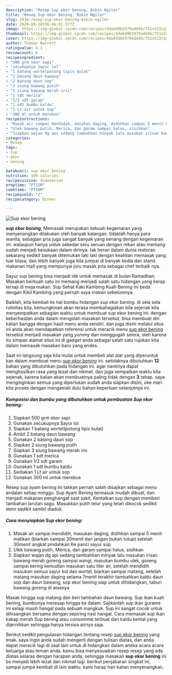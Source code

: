 ```yaml
---
description: "Resep Sup ekor bening, Bikin Ngiler"
title: "Resep Sup ekor bening, Bikin Ngiler"
slug: 2034-resep-sup-ekor-bening-bikin-ngiler
date: 2020-09-28T06:46:51.577Z
image: https://img-global.cpcdn.com/recipes/4da6d9b2979add4b/751x532cq70/sup-ekor-bening-foto-resep-utama.jpg
thumbnail: https://img-global.cpcdn.com/recipes/4da6d9b2979add4b/751x532cq70/sup-ekor-bening-foto-resep-utama.jpg
cover: https://img-global.cpcdn.com/recipes/4da6d9b2979add4b/751x532cq70/sup-ekor-bening-foto-resep-utama.jpg
author: Thomas Barrett
ratingvalue: 4.1
reviewcount: 6
recipeingredient:
- "500 grm ekor sapi"
- "secukupnya Sayur lol"
- "1 batang wortelpotong tipis bulat"
- "2 batang daun bawang"
- "2 batang daun sop"
- "2 siung bawang putih"
- "3 siung bawang merah iris"
- "1 sdt merica"
- "1/2 sdt garam"
- "1 sdt bumbu kaldu"
- "1 Lt air untuk sop"
- "300 ml untuk merebus"
recipeinstructions:
- "Masak air sampai mendidih, masukan daging, didihkan sampai 5 menit matikan (biarkan sampai 30menit dan jangan bukan tutup) setelah 30menit angkat pindahkan Ke panci sayur sop"
- "Ulek bawang putih, Merica, dan garam sampai halus, sisihkan"
- "Siapkan wajan dg api sedang tambahkan minyak lalu masukan irisan bawang merah goreng sampai wangi, masukan bumbu ulek, goreng sampai kering kemudian masukan satu liter air, setelah mendidih masukan semua sayur kol dan wortel, biarkan sampai matang, setelah matang masukan daging selama 7menit terakhir tambahkan kaldu daun sop dan daun bawang, sop ekor bening siap untuk dihidangkan, taburi bawang goreng di atasnya"
categories:
- Resep
tags:
- sup
- ekor
- bening

katakunci: sup ekor bening 
nutrition: 109 calories
recipecuisine: Indonesian
preptime: "PT12M"
cooktime: "PT58M"
recipeyield: "2"
recipecategory: Dinner

---
```



![Sup ekor bening](https://img-global.cpcdn.com/recipes/4da6d9b2979add4b/751x532cq70/sup-ekor-bening-foto-resep-utama.jpg)

<b><i>sup ekor bening</i></b>, Memasak merupakan sebuah kegemaran yang menyenangkan dilakukan oleh banyak kalangan. tidaklah hanya para wanita, sebagian pria juga sangat banyak yang senang dengan kegemaran ini. walaupun hanya untuk sekedar seru seruan dengan rekan atau memang sudah menjadi kesukaan dalam dirinya. tak heran dalam dunia restoran sekarang sedikit banyak ditemukan laki laki dengan keahlian memasak yang luar biasa, dan lebih banyak juga kita jumpai di banyak kedai dan stand makanan mall yang mempunyai juru masak pria sebagai chef terbaik nya.

Sayur sup bening bisa menjadi ide untuk memasak di bulan Ramadhan. Masakan berkuah satu ini memang menjadi salah satu hidangan yang kerap tersaji di meja makan. Sup Sehat Kaki Kambing Kuah Bening ini beda dengan Kikil Kambing yang pernah saya makan sebelumnya.

Baiklah, kita kembali ke hal bumbu hidangan <i>sup ekor bening</i>. di sela sela rutinitas kita, kemungkinan akan terasa membahagiakan bila sejenak kita menyempatkan sebagian waktu untuk membuat sup ekor bening ini. dengan keberhasilan anda dalam mengolah masakan tersebut, bisa membuat diri kalian bangga dengan hasil menu anda sendiri. dan juga disini melalui situs ini anda akan mendapatkan referensi untuk meracik menu <u>sup ekor bening</u> tersebut menjadi masakan yang yummy dan menggugah selera, oleh karena itu simpan alamat situs ini di gadget anda sebagai salah satu rujukan kita dalam memasak masakan baru yang endes.


Saat ini langsung saja kita mulai untuk membeli alat alat yang diperuntuk kan dalam membuat menu <u><i>sup ekor bening</i></u> ini. setidaknya dibutuhkan <b>12</b> bahan yang dibutuhkan pada hidangan ini. agar nantinya dapat menghasilkan rasa yang lezat dan nikmat. dan juga sempatkan waktu kita sejenak, karena kalian akan membuatnya paling tidak dengan <b>3</b> tahap. saya menginginkan semua yang diperlukan sudah anda siapkan disini, oke mari kita proses dengan mengamati dulu bahan keperluan selanjutnya ini.

<!--inarticleads1-->

##### Komposisi dan bumbu yang dibutuhkan untuk pembuatan Sup ekor bening:

1. Siapkan 500 grm ekor sapi
1. Gunakan secukupnya Sayur lol
1. Siapkan 1 batang wortel(potong tipis bulat)
1. Ambil 2 batang daun bawang
1. Gunakan 2 batang daun sop
1. Siapkan 2 siung bawang putih
1. Siapkan 3 siung bawang merah iris
1. Gunakan 1 sdt merica
1. Gunakan 1/2 sdt garam
1. Gunakan 1 sdt bumbu kaldu
1. Sediakan 1 Lt air untuk sop
1. Gunakan 300 ml untuk merebus


Resep sup ayam bening ini takkan pernah salah disajikan sebagai menu andalan setiap minggu. Sup Ayam Bening termasuk mudah dibuat, dan menjadi makanan penghangat saat sakit. Kentalkan sup dengan memberi tambahan larutan sagu. Masukkan putih telur yang telah dikocok sedikit demi sedikit sambil diaduk. 

<!--inarticleads2-->

##### Cara menyiapkan Sup ekor bening:

1. Masak air sampai mendidih, masukan daging, didihkan sampai 5 menit matikan (biarkan sampai 30menit dan jangan bukan tutup) setelah 30menit angkat pindahkan Ke panci sayur sop
1. Ulek bawang putih, Merica, dan garam sampai halus, sisihkan
1. Siapkan wajan dg api sedang tambahkan minyak lalu masukan irisan bawang merah goreng sampai wangi, masukan bumbu ulek, goreng sampai kering kemudian masukan satu liter air, setelah mendidih masukan semua sayur kol dan wortel, biarkan sampai matang, setelah matang masukan daging selama 7menit terakhir tambahkan kaldu daun sop dan daun bawang, sop ekor bening siap untuk dihidangkan, taburi bawang goreng di atasnya


Masak hingga sup matang dan beri tambahan daun bawang. Sup ikan kuah bening, bumbunya meresap hingga ke dalam. Sajikanlah sup ikan gurame ini selagi masih hangat pada sebuah mangkuk. Sup ini sangat cocok untuk dihisangkan bersama dengan sepiring nasi hangat. Cara memasak sup ikan kakap merah  Sup bening atau consommé terbuat dari kaldu kental yang dijernihkan sehingga hanya tersisa airnya saja. 

Berikut sedikit pengulasan hidangan tentang resep <u>sup ekor bening</u> yang enak. saya ingin anda sudah mengerti dengan tulisan diatas, dan anda dapat meracik lagi di saat lain untuk di hidangkan dalam aneka acara acara keluarga atau teman anda. kamu bisa menyesuaikan resep resep yang ada diatas selaras dengan harapan anda, sehingga masakan <b>sup ekor bening</b> ini bs menjadi lebih lezat dan nikmat lagi. berikut penjabaran singkat ini, sampai jumpa kembali di lain waktu. kami harap hari kalian menyenangkan.
